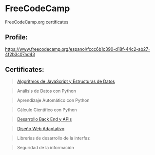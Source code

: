 # FreeCodeCamp
FreeCodeCamp.org certificates

## Profile:
https://www.freecodecamp.org/espanol/fccc6b1c390-d18f-44c2-ab27-4f2b3c07ad43


## Certificates:
>[Algoritmos de JavaScript y Estructuras de Datos](https://www.freecodecamp.org/espanol/certification/fccc6b1c390-d18f-44c2-ab27-4f2b3c07ad43/javascript-algorithms-and-data-structures)

>Análisis de Datos con Python

>Aprendizaje Automático con Python

>Cálculo Científico con Python

>[Desarrollo Back End y APIs](https://www.freecodecamp.org/espanol/certification/fccc6b1c390-d18f-44c2-ab27-4f2b3c07ad43/back-end-development-and-apis)

>[Diseño Web Adaptativo](https://www.freecodecamp.org/espanol/certification/fccc6b1c390-d18f-44c2-ab27-4f2b3c07ad43/responsive-web-design)

>Librerías de desarrollo de la interfaz

>Seguridad de la información
